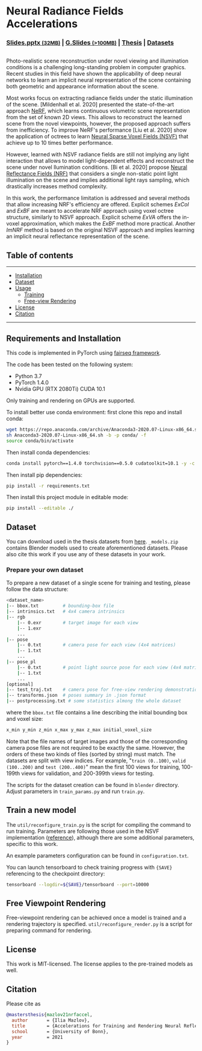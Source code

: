 # Neural Radiance Fields Accelerations

### [Slides.pptx <small>(32MB)</small>](https://drive.google.com/file/d/1i-JHoEFQpQDFWPiEMsnoChZDTb_iUa3K/view?usp=sharing) | [G.Slides <small>(>100MB)</small>](https://docs.google.com/presentation/d/1fEngk_6vb-xVJexkbAmytQwUyBLu2KVcjKzn4UpqoZo/edit?usp=sharing) | [Thesis](writings/thesis.pdf) | [Datasets](#dataset)

<img title="" src="docs/figs/thanks.gif" alt="">

Photo-realistic scene reconstruction under novel viewing and illumination conditions
is a challenging long-standing problem in computer graphics. Recent studies in this field have shown the applicability of deep neural networks to learn an implicit neural representation of the scene containing both geometric and appearance information about the scene.

Most works focus on extracting radiance fields under the static illumination of the scene. [Mildenhall et al. 2020] presented the state-of-the-art approach [NeRF](https://github.com/bmild/nerf), which learns continuous volumetric scene representation from the set of known 2D views. This allows to reconstruct the learned scene from the novel viewpoints, however, the proposed approach suffers from inefficiency. To improve NeRF's performance [Liu et al. 2020] show the application of octrees to learn [Neural Sparse Voxel Fields (NSVF)](https://github.com/facebookresearch/NSVF) that achieve up to 10 times better performance.

However, learned with NSVF radiance fields are still not implying any light interaction that allows to model light-dependent effects and reconstruct the scene under novel llumination conditions. [Bi et al. 2020] propose [Neural Reflectance Fields (NRF)](https://arxiv.org/abs/2008.03824) that considers a single non-static point light illumination on the scene and implies additional light rays sampling, which drastically increases method complexity.

In this work, the performance limitation is addressed and several methods that allow increasing NRF's efficiency are offered. Explicit schemes *ExCol* and *ExBF* are meant to accelerate NRF approach using voxel octree structure, similarly to NSVF approach. Explicit scheme *ExVA* offers the in-voxel approximation, which makes the *ExBF* method more practical. Another *ImNRF* method is based on the original NSVF approach and implies learning an implicit neural reflectance representation of the scene.

## Table of contents

-----

* [Installation](#requirements-and-installation)
* [Dataset](#dataset)
* [Usage](#train-a-new-model)
  + [Training](#train-a-new-model)
  + [Free-view Rendering](#free-viewpoint-rendering)
* [License](#license)
* [Citation](#citation)

------

## Requirements and Installation

This code is implemented in PyTorch using [fairseq framework](https://github.com/pytorch/fairseq).

The code has been tested on the following system:

* Python 3.7
* PyTorch 1.4.0
* Nvidia GPU (RTX 2080Ti) CUDA 10.1

Only training and rendering on GPUs are supported.

To install better use conda environment: first clone this repo and install conda:

```bash
wget https://repo.anaconda.com/archive/Anaconda3-2020.07-Linux-x86_64.sh
sh Anaconda3-2020.07-Linux-x86_64.sh -b -p conda/ -f
source conda/bin/activate
```

Then install conda dependencies:

```bash
conda install pytorch==1.4.0 torchvision==0.5.0 cudatoolkit=10.1 -y -c pytorch
```

Then install pip dependencies:

```bash
pip install -r requirements.txt
```

Then install this project module in editable mode:

```bash
pip install --editable ./
```

## Dataset

You can download used in the thesis datasets from [here](https://drive.google.com/drive/folders/1bEOTNok9Fy2H5A5WCSscttJO9YpmzoYF). `_models.zip` contains Blender models used to create aforementioned datasets. Please also cite this work if you use any of these datasets in your work.

### Prepare your own dataset

To prepare a new dataset of a single scene for training and testing, please follow the data structure:

```bash
<dataset_name>
|-- bbox.txt         # bounding-box file
|-- intrinsics.txt   # 4x4 camera intrinsics
|-- rgb
    |-- 0.exr        # target image for each view
    |-- 1.exr
    ...
|-- pose
    |-- 0.txt        # camera pose for each view (4x4 matrices)
    |-- 1.txt
    ...
|-- pose_pl
    |-- 0.txt        # point light source pose for each view (4x4 matrices)
    |-- 1.txt
    ...
[optional]
|-- test_traj.txt    # camera pose for free-view rendering demonstration (4N x 4)
|-- transforms.json  # poses summary in .json format
|-- postprocessing.txt # some statistics almong the whole dataset
```

where the ``bbox.txt`` file contains a line describing the initial bounding box and voxel size:

```bash
x_min y_min z_min x_max y_max z_max initial_voxel_size
```

Note that the file names of target images and those of the corresponding camera pose files are not required to be exactly the same. However, the orders of these two kinds of files (sorted by string) must match.  The datasets are split with view indices.
For example, "``train (0..100)``, ``valid (100..200)`` and ``test (200..400)``" mean the first 100 views for training, 100-199th views for validation, and 200-399th views for testing.

The scripts for the dataset creation can be found in `blender` directory. Adjust parameters in `train_params.py` and run `train.py`. 

## Train a new model

The `util/reconfigure_train.py` is the script for compiling the command to run training. Parameters are following those used in the NSVF implementation ([reference](https://github.com/facebookresearch/NSVF#train-a-new-model)), although there are some additional parameters, specific to this work.

An example parameters configuration can be found in `configuration.txt`.

You can launch tensorboard to check training progress with `{SAVE}` referencing to the checkpoint directory:

```bash
tensorboard --logdir=${SAVE}/tensorboard --port=10000
```

## Free Viewpoint Rendering

Free-viewpoint rendering can be achieved once a model is trained and a rendering trajectory is specified. `util/reconfigure_render.py` is a script for preparing command for rendering.

## License

This work is MIT-licensed.
The license applies to the pre-trained models as well.

## Citation

Please cite as 

```bibtex
@mastersthesis{mazlov21nrfaccel,
  author       = {Ilia Mazlov}, 
  title        = {Accelerations for Training and Rendering Neural Reflectance and Radiance Fields},
  school       = {University of Bonn},
  year         = 2021
}
```
